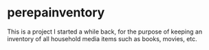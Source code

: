 # perepainventory
This is a project I started a while back, for the purpose of keeping an inventory of all household media items such as books, movies, etc.
